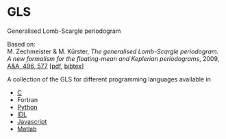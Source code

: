 # GLS
Generalised Lomb-Scargle periodogram

Based on:<br>
M. Zechmeister & M. Kürster, *The generalised Lomb-Scargle periodogram. A new formalism for the floating-mean and Keplerian periodograms*, 2009, [A&A, 496, 577](http://adsabs.harvard.edu/abs/2009A%26A...496..577Z) [[pdf](https://arxiv.org/pdf/0901.2573), [bibtex](http://adsabs.harvard.edu/cgi-bin/nph-bib_query?bibcode=2009A%26A...496..577Z&data_type=BIBTEX&db_key=AST&nocookieset=1)]

A collection of the GLS for different programming languages available in

* [C](c)
* Fortran
* [Python](python)
* [IDL](idl)
* [Javascript](javascript)
* [Matlab](matlab)

